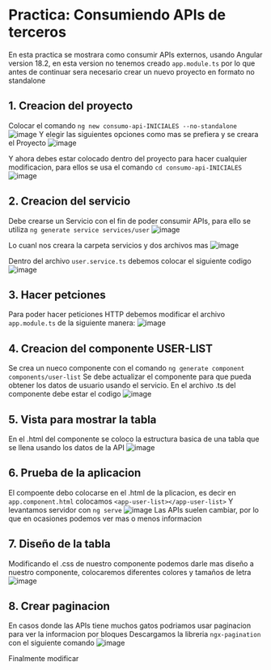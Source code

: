 # Practica: Consumiendo APIs de terceros

En esta practica se mostrara como consumir APIs externos, usando Angular version 18.2, en esta version no tenemos creado `app.module.ts` por lo que antes de continuar sera necesario crear un nuevo proyecto en formato no standalone

## 1. Creacion del proyecto

Colocar el comando `ng new consumo-api-INICIALES --no-standalone`
![image](https://github.com/user-attachments/assets/1c7437fe-f845-49d5-b5cb-50033eb5d904)
Y elegir las siguientes opciones como mas se prefiera y se creara el Proyecto
![image](https://github.com/user-attachments/assets/32ee24ad-4c2a-4db4-9925-abb2327a604e)

Y ahora debes estar colocado dentro del proyecto para hacer cualquier modificacion, para ellos se usa el comando `cd consumo-api-INICIALES`
![image](https://github.com/user-attachments/assets/5da4ddb3-2f2c-422a-acf9-c090312b8103)

## 2. Creacion del servicio 
Debe crearse un Servicio con el fin de poder consumir APIs, para ello se utiliza `ng generate service services/user`
![image](https://github.com/user-attachments/assets/3181f3de-7b67-4920-b6e4-74d470d96d66)

Lo cuanl nos creara la carpeta servicios y dos archivos mas
![image](https://github.com/user-attachments/assets/a76b55d1-cb12-428f-8f3e-2b6615bef3af)

Dentro del archivo `user.service.ts` debemos colocar el siguiente codigo
![image](https://github.com/user-attachments/assets/51163005-463d-444e-b53d-b5fa0d80b228)


## 3. Hacer petciones 

Para poder hacer peticiones HTTP debemos modificar el archivo `app.module.ts` de la siguiente manera: 
![image](https://github.com/user-attachments/assets/2f523c11-bd82-44e3-a44e-72d0ad3f011e)


## 4. Creacion del componente USER-LIST
Se crea un nueco componente con el comando `ng generate component components/user-list`
Se debe actualizar el componente para que pueda obtener los datos de usuario usando el servicio. 
En el archivo .ts del componente debe estar el codigo 
![image](https://github.com/user-attachments/assets/161a208d-f1b7-4d12-9709-16ccbe59e1e9)


## 5. Vista para mostrar la tabla
En el .html del componente se coloco la estructura basica de una tabla que se llena usando los datos de la API
![image](https://github.com/user-attachments/assets/5cf8e41c-4c94-41c5-989b-17551f82bb89)


## 6. Prueba de la aplicacion
El compoente debo colocarse en el .html de la plicacion, es decir en  `app.component.html` colocamos `<app-user-list></app-user-list>`
Y levantamos servidor con `ng serve`
![image](https://github.com/user-attachments/assets/58593e78-aed5-41c9-854a-ead39bd5a071)
Las APIs suelen cambiar, por lo que en ocasiones podemos ver mas o menos informacion 

## 7. Diseño de la tabla
Modificando el .css de nuestro componente podemos darle mas diseño a nuestro componente, colocaremos diferentes colores y tamaños de letra 
![image](https://github.com/user-attachments/assets/6beb2504-6a4e-4032-9e5b-7251609d6319)

## 8. Crear paginacion
En casos donde las APIs tiene muchos gatos podriamos usar paginacion para ver la informacion por bloques 
Descargamos la libreria `ngx-pagination` con el siguiente comando
![image](https://github.com/user-attachments/assets/76533d67-8d67-4342-8d3c-1e9a384358df)

Finalmente modificar 


